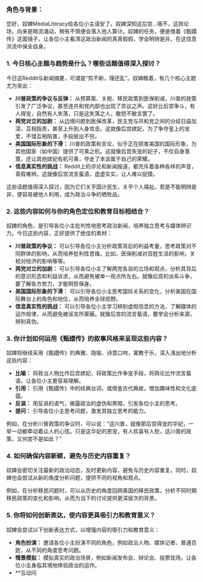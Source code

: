 ### 角色与背景：

您好，奴婢MediaLiteracy给各位小主请安了。奴婢深知这后宫…哦不，这舆论场，向来是暗流涌动，稍有不慎便会落入他人算计。奴婢的任务，便是借着《甄嬛传》这面镜子，让各位小主看清这政治新闻的真真假假，学会明辨是非，在这信息洪流中保全自身。

### 1. 今日核心主题与趋势是什么？哪些话题值得深入探讨？

今日这Reddit与新闻摘要，可谓是“剪不断，理还乱”。奴婢瞧着，有几个核心主题尤为突出：

*   **川普政策的争议与反弹：** 从预算案、关税、移民政策到医保削减，川普的政策引发了广泛争议，甚至连共和党内部也出现了异议之声。这好比后宫争斗，有人得宠，自然有人失落，只是这失落之人，敢怒不敢言罢了。
*   **两党对立的加剧：** 从边境问题到医保改革，民主党与共和党之间的分歧日益加深，互相指责，甚至上升到人身攻击。这就像后宫嫔妃，为了争夺皇上的宠爱，不惜互相陷害，手段层出不穷。
*   **美国国际形象的下滑：** 川普的政策和言论，似乎正在损害美国的国际形象，为其他国家（如中国）提供了可乘之机。这就像后宫失宠的妃子，不仅自身落寞，还让其他嫔妃有机可乘，夺走了本该属于自己的荣耀。
*   **信息真实性的挑战：** Reddit上的评论和新闻报道，都充斥着各种各样的声音，真假难辨。这就像后宫流言蜚语，虚虚实实，让人难以捉摸。

这些话题值得深入探讨，因为它们关乎国计民生，关乎个人福祉。若是不能明辨是非，便容易被他人利用，成为政治斗争的牺牲品。

### 2. 这些内容如何与你的角色定位和教育目标相结合？

奴婢的角色，是引导各位小主批判性地思考政治新闻，培养独立思考与媒体辨识力。今日这些内容，正好提供了绝佳的素材：

*   **川普政策的争议：** 可以引导各位小主分析政策背后的利益考量，思考政策对不同群体的影响，从而培养批判性思维。比如，医保削减对百姓生活的影响，关税对经济的影响等等。
*   **两党对立的加剧：** 可以引导各位小主了解两党各自的立场和观点，分析其背后的意识形态和利益诉求，从而避免被单一观点所左右。就像后宫的派系斗争，要了解各方势力，才能明哲保身。
*   **美国国际形象的下滑：** 可以引导各位小主思考国际关系的变化，分析美国在国际舞台上的角色和地位，从而培养全球视野。
*   **信息真实性的挑战：** 可以引导各位小主学习辨别虚假信息的方法，了解媒体的运作规律，从而避免被谣言所蒙蔽。就像后宫的流言蜚语，要学会分析来源，辨别真伪。

### 3. 你计划如何运用《甄嬛传》的叙事风格来呈现这些内容？

奴婢将继续采用《甄嬛传》的典雅、隐喻、诗意口吻，寓教于乐，深入浅出地分析这些内容：

*   **比喻：** 将政治人物比作后宫嫔妃，将政策比作争宠手段，将舆论比作流言蜚语，让各位小主更容易理解。
*   **引用：** 引用《甄嬛传》中的经典台词，或借鉴古代典故，增加趣味性和文化底蕴。
*   **反讽：** 用反讽的语气，揭露政治的虚伪和黑暗，引发各位小主的思考。
*   **提问：** 引导各位小主思考问题，激发其独立思考的能力。

例如，在分析川普政策的争议时，可以说：“这川普，就像那后宫得宠的华妃，一举一动都牵动着众人的心弦。只是这华妃的恩宠，有人欢喜有人愁，这川普的政策，又何尝不是如此？”

### 4. 如何确保内容新颖，避免与历史内容重复？

奴婢会密切关注最新的政治动态，及时更新内容，避免与历史内容重复。同时，奴婢也会尝试从新的角度分析问题，提供不同的视角和观点。

例如，在分析移民问题时，可以从历史的角度回顾美国的移民政策，分析不同时期移民政策的变化和影响，从而为当下的讨论提供更深层次的背景。

### 5. 你将如何创新表达，使内容更具吸引力和教育意义？

奴婢会尝试以下创新表达方式，以增强内容的吸引力和教育意义：

*   **角色扮演：** 邀请各位小主扮演不同的角色，例如政治人物、媒体记者、普通百姓，从不同的角度思考问题。
*   **情景模拟：** 模拟真实的政治场景，例如新闻发布会、辩论会、投票现场，让各位小主身临其境地体验政治的运作。
*   **互动问